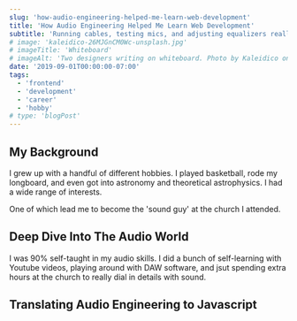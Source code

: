 ```yaml
---
slug: 'how-audio-engineering-helped-me-learn-web-development'
title: 'How Audio Engineering Helped Me Learn Web Development'
subtitle: 'Running cables, testing mics, and adjusting equalizers really helped in my understanding of Javascript.'
# image: 'kaleidico-26MJGnCM0Wc-unsplash.jpg'
# imageTitle: 'Whiteboard'
# imageAlt: 'Two designers writing on whiteboard. Photo by Kaleidico on Unsplash'
date: '2019-09-01T00:00:00-07:00'
tags:
  - 'frontend'
  - 'development'
  - 'career'
  - 'hobby'
# type: 'blogPost'
---
```


## My Background

I grew up with a handful of different hobbies. I played basketball, rode my longboard, and even got into astronomy and theoretical astrophysics. I had a wide range of interests.

One of which lead me to become the 'sound guy' at the church I attended.

## Deep Dive Into The Audio World

I was 90% self-taught in my audio skills. I did a bunch of self-learning with Youtube videos, playing around with DAW software, and jsut spending extra hours at the church to really dial in details with sound.

## Translating Audio Engineering to Javascript
